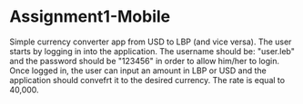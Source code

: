 # Assignment1-Mobile
Simple currency converter app from USD to LBP (and vice versa). The user starts by logging in into the application. The username should be: "user.leb" and the password should be "123456" in order to allow him/her to login.  Once logged in, the user can input an amount in LBP or USD and the application should convefrt it to the desired currency. The rate is equal to 40,000.
